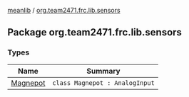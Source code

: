 [meanlib](../index.md) / [org.team2471.frc.lib.sensors](./index.md)

## Package org.team2471.frc.lib.sensors

### Types

| Name | Summary |
|---|---|
| [Magnepot](-magnepot/index.md) | `class Magnepot : AnalogInput` |
